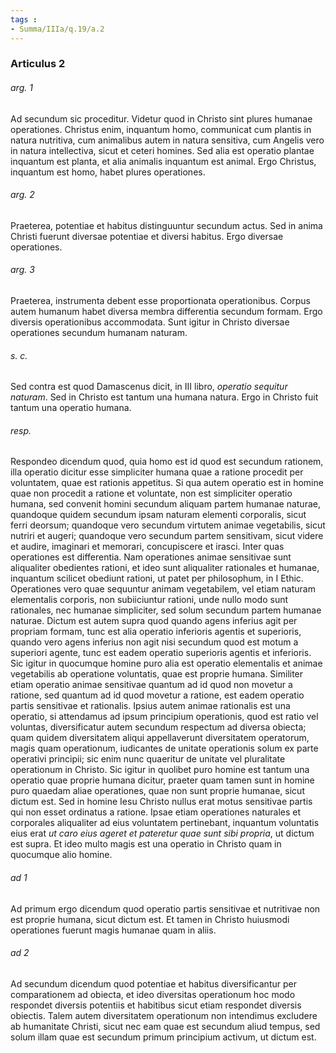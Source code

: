 ```yaml
---
tags : 
- Summa/IIIa/q.19/a.2
---
```


### Articulus 2

###### arg. 1
Ad secundum sic proceditur. Videtur quod in Christo sint plures humanae operationes. Christus enim, inquantum homo, communicat cum plantis in natura nutritiva, cum animalibus autem in natura sensitiva, cum Angelis vero in natura intellectiva, sicut et ceteri homines. Sed alia est operatio plantae inquantum est planta, et alia animalis inquantum est animal. Ergo Christus, inquantum est homo, habet plures operationes.

###### arg. 2
Praeterea, potentiae et habitus distinguuntur secundum actus. Sed in anima Christi fuerunt diversae potentiae et diversi habitus. Ergo diversae operationes.

###### arg. 3
Praeterea, instrumenta debent esse proportionata operationibus. Corpus autem humanum habet diversa membra differentia secundum formam. Ergo diversis operationibus accommodata. Sunt igitur in Christo diversae operationes secundum humanam naturam.

###### s. c.
Sed contra est quod Damascenus dicit, in III libro, *operatio sequitur naturam*. Sed in Christo est tantum una humana natura. Ergo in Christo fuit tantum una operatio humana.

###### resp.
Respondeo dicendum quod, quia homo est id quod est secundum rationem, illa operatio dicitur esse simpliciter humana quae a ratione procedit per voluntatem, quae est rationis appetitus. Si qua autem operatio est in homine quae non procedit a ratione et voluntate, non est simpliciter operatio humana, sed convenit homini secundum aliquam partem humanae naturae, quandoque quidem secundum ipsam naturam elementi corporalis, sicut ferri deorsum; quandoque vero secundum virtutem animae vegetabilis, sicut nutriri et augeri; quandoque vero secundum partem sensitivam, sicut videre et audire, imaginari et memorari, concupiscere et irasci. Inter quas operationes est differentia. Nam operationes animae sensitivae sunt aliqualiter obedientes rationi, et ideo sunt aliqualiter rationales et humanae, inquantum scilicet obediunt rationi, ut patet per philosophum, in I Ethic. Operationes vero quae sequuntur animam vegetabilem, vel etiam naturam elementalis corporis, non subiiciuntur rationi, unde nullo modo sunt rationales, nec humanae simpliciter, sed solum secundum partem humanae naturae. Dictum est autem supra quod quando agens inferius agit per propriam formam, tunc est alia operatio inferioris agentis et superioris, quando vero agens inferius non agit nisi secundum quod est motum a superiori agente, tunc est eadem operatio superioris agentis et inferioris. Sic igitur in quocumque homine puro alia est operatio elementalis et animae vegetabilis ab operatione voluntatis, quae est proprie humana. Similiter etiam operatio animae sensitivae quantum ad id quod non movetur a ratione, sed quantum ad id quod movetur a ratione, est eadem operatio partis sensitivae et rationalis. Ipsius autem animae rationalis est una operatio, si attendamus ad ipsum principium operationis, quod est ratio vel voluntas, diversificatur autem secundum respectum ad diversa obiecta; quam quidem diversitatem aliqui appellaverunt diversitatem operatorum, magis quam operationum, iudicantes de unitate operationis solum ex parte operativi principii; sic enim nunc quaeritur de unitate vel pluralitate operationum in Christo. Sic igitur in quolibet puro homine est tantum una operatio quae proprie humana dicitur, praeter quam tamen sunt in homine puro quaedam aliae operationes, quae non sunt proprie humanae, sicut dictum est. Sed in homine Iesu Christo nullus erat motus sensitivae partis qui non esset ordinatus a ratione. Ipsae etiam operationes naturales et corporales aliqualiter ad eius voluntatem pertinebant, inquantum voluntatis eius erat *ut caro eius ageret et pateretur quae sunt sibi propria*, ut dictum est supra. Et ideo multo magis est una operatio in Christo quam in quocumque alio homine.

###### ad 1
Ad primum ergo dicendum quod operatio partis sensitivae et nutritivae non est proprie humana, sicut dictum est. Et tamen in Christo huiusmodi operationes fuerunt magis humanae quam in aliis.

###### ad 2
Ad secundum dicendum quod potentiae et habitus diversificantur per comparationem ad obiecta, et ideo diversitas operationum hoc modo respondet diversis potentiis et habitibus sicut etiam respondet diversis obiectis. Talem autem diversitatem operationum non intendimus excludere ab humanitate Christi, sicut nec eam quae est secundum aliud tempus, sed solum illam quae est secundum primum principium activum, ut dictum est.


